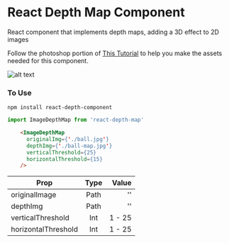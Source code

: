# React Depth Map Component
React component that implements depth maps, adding a 3D effect to 2D images

Follow the photoshop portion of [This Tutorial](https://redstapler.co/3d-photo-from-image-javascript-tutorial/) to help you make the assets needed for this component. 

![alt text](depth-map-example.gif "Logo Title Text 1")


### To Use
```
npm install react-depth-component
```

```javascript
import ImageDepthMap from 'react-depth-map'
```

```html
    <ImageDepthMap
      originalImg={'./ball.jpg'}
      depthImg={'./ball-map.jpg'}
      verticalThreshold={25}
      horizontalThreshold={15}
    />
```

| Prop        | Type           | Value  |
| ------------- |:-------------:| -----:|
| originalImage      | Path | '' |
| depthImg      | Path      |   '' |
| verticalThreshold | Int      |  1 - 25 |
| horizontalThreshold | Int      |  1 - 25 |